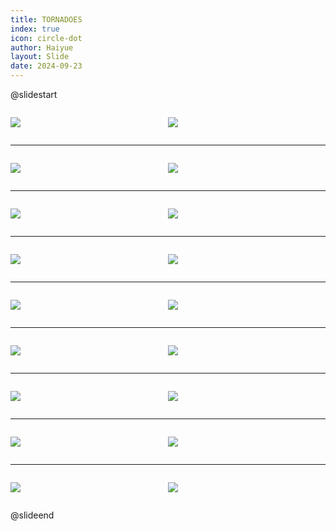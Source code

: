 ```yaml
---
title: TORNADOES
index: true
icon: circle-dot
author: Haiyue
layout: Slide
date: 2024-09-23
---
```

 
@slidestart

<div style="display:flex">
<div style="flex:1">

![](/reading/english/Level-M/TORNADOES/001.webp)
</div>
<div style="flex:1">

![](/reading/english/Level-M/TORNADOES/002.webp)
</div>
</div>

---

<div style="display:flex">
<div style="flex:1">

![](/reading/english/Level-M/TORNADOES/003.webp)
</div>
<div style="flex:1">

![](/reading/english/Level-M/TORNADOES/004.webp)
</div>
</div>

---

<div style="display:flex">
<div style="flex:1">

![](/reading/english/Level-M/TORNADOES/005.webp)
</div>
<div style="flex:1">

![](/reading/english/Level-M/TORNADOES/006.webp)
</div>
</div>

---

<div style="display:flex">
<div style="flex:1">

![](/reading/english/Level-M/TORNADOES/007.webp)
</div>
<div style="flex:1">

![](/reading/english/Level-M/TORNADOES/008.webp)
</div>
</div>

---

<div style="display:flex">
<div style="flex:1">

![](/reading/english/Level-M/TORNADOES/009.webp)
</div>
<div style="flex:1">

![](/reading/english/Level-M/TORNADOES/010.webp)
</div>
</div>

---

<div style="display:flex">
<div style="flex:1">

![](/reading/english/Level-M/TORNADOES/011.webp)
</div>
<div style="flex:1">

![](/reading/english/Level-M/TORNADOES/012.webp)
</div>
</div>

---

<div style="display:flex">
<div style="flex:1">

![](/reading/english/Level-M/TORNADOES/013.webp)
</div>
<div style="flex:1">

![](/reading/english/Level-M/TORNADOES/014.webp)
</div>
</div>

---

<div style="display:flex">
<div style="flex:1">

![](/reading/english/Level-M/TORNADOES/015.webp)
</div>
<div style="flex:1">

![](/reading/english/Level-M/TORNADOES/016.webp)
</div>
</div>

---

<div style="display:flex">
<div style="flex:1">

![](/reading/english/Level-M/TORNADOES/017.webp)
</div>
<div style="flex:1">

![](/reading/english/Level-M/TORNADOES/018.webp)
</div>
</div>

@slideend